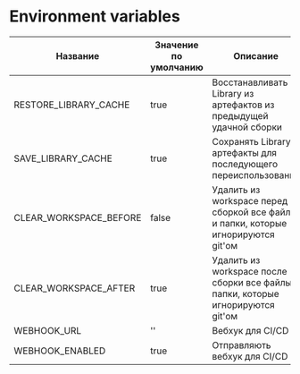 # Environment variables

| Название               | Значение по умолчанию | Описание                                                                          |
|------------------------|-----------------------|-----------------------------------------------------------------------------------|
| RESTORE_LIBRARY_CACHE  | true                  | Восстанавливать Library из артефактов из предыдущей удачной сборки                |
| SAVE_LIBRARY_CACHE     | true                  | Сохранять Library в артефакты для последующего переиспользования                  |
| CLEAR_WORKSPACE_BEFORE | false                 | Удалить из workspace перед сборкой все файлы и папки, которые игнорируются git'ом |
| CLEAR_WORKSPACE_AFTER  | true                  | Удалить из workspace после сборки все файлы и папки, которые игнорируются git'ом  |
| WEBHOOK_URL            | ''                    | Вебхук для CI/CD                                                                  |
| WEBHOOK_ENABLED        | true                  | Отправляють вебхук для CI/CD                                                      |
